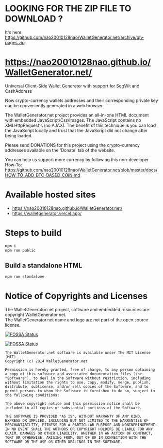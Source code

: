 # LOOKING FOR THE ZIP FILE TO DOWNLOAD ?

It's here: https://github.com/nao20010128nao/WalletGenerator.net/archive/gh-pages.zip

# https://nao20010128nao.github.io/WalletGenerator.net/

Universal Client-Side Wallet Generator with support for SegWit and CashAddress

Now crypto-currency wallets addresses and their corresponding private key can be conveniently generated in a web browser.

The WalletGenerator.net project provides an all-in-one HTML document with embedded JavaScript/Css/Images. The JavaScript contains no XMLHttpRequest's (no AJAX). The benefit of this technique is you can load the JavaScript locally and trust that the JavaScript did not change after being loaded.

Please send DONATIONS for this project using the crypto-currency addresses available on the 'Donate' tab of the website.

You can help us support more currency by following this non-developer How-To: https://github.com/nao20010128nao/WalletGenerator.net/blob/master/docs/HOW_TO_ADD_BTC-BASED_COIN.md

# Available hosted sites

- https://nao20010128nao.github.io/WalletGenerator.net/
- https://walletgenerator.vercel.app/

# Steps to build

```bash
npm i
npm run public
```

## Build a standalone HTML

```bash
npm run standalone
```

# Notice of Copyrights and Licenses

The WalletGenerator.net project, software and embedded resources are copyright WalletGenerator.net.  
The WalletGenerator.net name and logo are not part of the open source license.

[![FOSSA Status](https://app.fossa.io/api/projects/git%2Bgithub.com%2Fnao20010128nao%2FWalletGenerator.net.svg?type=shield)](https://app.fossa.io/projects/git%2Bgithub.com%2Fnao20010128nao%2FWalletGenerator.net?ref=badge_shield)

[![FOSSA Status](https://app.fossa.io/api/projects/git%2Bgithub.com%2Fnao20010128nao%2FWalletGenerator.net.svg?type=large)](https://app.fossa.io/projects/git%2Bgithub.com%2Fnao20010128nao%2FWalletGenerator.net?ref=badge_large)


```
The WalletGenerator.net software is available under The MIT License (MIT)
Copyright (c) 2014 WalletGenerator.net

Permission is hereby granted, free of charge, to any person obtaining a copy of this software and associated documentation files (the "Software"), to deal in the Software without restriction, including without limitation the rights to use, copy, modify, merge, publish, distribute, sublicense, and/or sell copies of the Software, and to permit persons to whom the Software is furnished to do so, subject to the following conditions:

The above copyright notice and this permission notice shall be included in all copies or substantial portions of the Software.

THE SOFTWARE IS PROVIDED "AS IS", WITHOUT WARRANTY OF ANY KIND, EXPRESS OR IMPLIED, INCLUDING BUT NOT LIMITED TO THE WARRANTIES OF MERCHANTABILITY, FITNESS FOR A PARTICULAR PURPOSE AND NONINFRINGEMENT. IN NO EVENT SHALL THE AUTHORS OR COPYRIGHT HOLDERS BE LIABLE FOR ANY CLAIM, DAMAGES OR OTHER LIABILITY, WHETHER IN AN ACTION OF CONTRACT, TORT OR OTHERWISE, ARISING FROM, OUT OF OR IN CONNECTION WITH THE SOFTWARE OR THE USE OR OTHER DEALINGS IN THE SOFTWARE.
```
